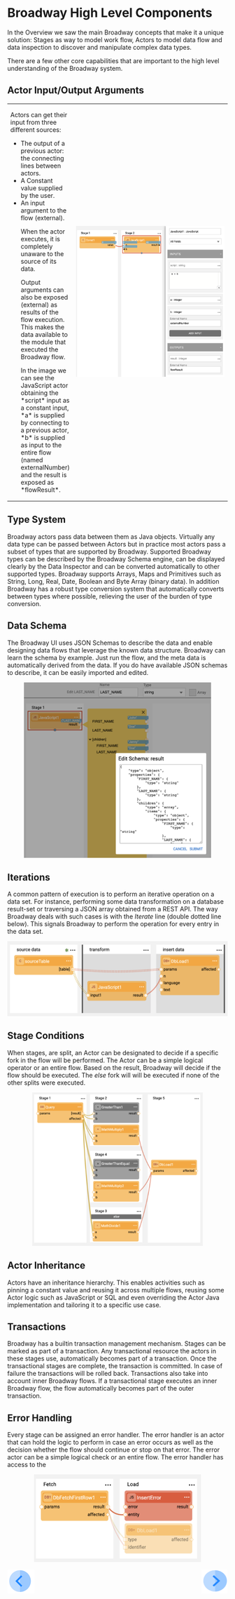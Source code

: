 # Broadway High Level Components


In the Overview we saw the main Broadway concepts that make it a unique solution:
Stages as way to model work flow, Actors to model data flow and data inspection to
discover and manipulate complex data types.

There are a few other core capabilities that are important to the high level understanding of the Broadway system.


## Actor Input/Output Arguments

<table border="0" cellspacing="0" cellpadding="0">
<tr>
<td valign="top">
  <div>
    <p>Actors can get their input from three different sources:</p>
    <ul>
      <li>The output of a previous actor: the connecting lines between actors.</li>
      <li>A Constant value supplied by the user.</li>
      <li>An input argument to the flow (external).</li>

<p>When the actor executes, it is completely unaware to the source of its data.</p>
<p>Output arguments can also be exposed (external) as results of the flow execution. This makes the data available to the module that executed the Broadway flow.</p>
<p>In the image we can see the JavaScript actor obtaining the *script* input as a constant input, *a* is supplied by connecting to a previous actor, *b* is supplied as input to the entire flow (named externalNumber) and the result is exposed as *flowResult*.</p>
</div>
</td>
<td width="400">
<img src="images/input-output-arguments.png" width="400" />
</td>
</tr>
</table>

## Type System

Broadway actors pass data between them as Java objects. Virtually any data type can be passed between Actors but in practice most actors pass a subset of types that are supported by Broadway.  Supported Broadway types can be described by the Broadway Schema engine, can be displayed clearly by the Data Inspector and can be converted automatically to other supported types.
Broadway supports Arrays, Maps and Primitives such as String, Long, Real, Date, Boolean and Byte Array (binary data).
In addition Broadway has a robust type conversion system that automatically converts between types where possible, relieving the user of the burden of type conversion.

## Data Schema

The Broadway UI uses JSON Schemas to describe the data and enable designing data flows that leverage the known data structure.
Broadway can learn the schema by example. Just run the flow, and the meta data is automatically derived from the data. If you do have available JSON schemas to describe, it can be easily imported and edited.

<div align="center"><img src="images/overview_schema.png" height=400px/></div>

## Iterations

A common pattern of execution is to perform an iterative operation on a data set. For instance, performing some data transformation on a database result-set or traversing a JSON array obtained from a REST API.
The way Broadway deals with such cases is with the *Iterate* line (double dotted line below). This signals Broadway to perform the operation for every entry in the data set.

<div align="center"><img src="images/overview_iterate.png"></div>

## Stage Conditions

When stages, are split, an Actor can be designated to decide if a specific fork in the flow will be performed. The Actor can be a simple logical operator or an entire flow. Based on the result, Broadway will decide if the flow should be executed.
The *else* fork will will be executed if none of the other splits were executed.
<div align="center"><img src="images/overview_condition.png" height="350"></div>


## Actor Inheritance

Actors have an inheritance hierarchy. This enables activities such as pinning a constant value and reusing it across multiple flows, reusing some Actor logic such as JavaScript or SQL and even overriding the Actor Java implementation and tailoring it to a specific use case.  

## Transactions

Broadway has a builtin transaction management mechanism. Stages can be marked as part of a transaction. Any transactional resource the actors in these stages use, automatically becomes part of a transaction. Once the transactional stages are complete, the transaction is committed. In case of failure the transactions will be rolled back.
Transactions also take into account inner Broadway flows. If a transactional stage executes an inner Broadway flow, the flow automatically becomes part of the outer transaction.

## Error Handling

Every stage can be assigned an error handler. The error handler is an actor that can hold the logic to perform in case an error occurs as well as the decision whether the flow should continue or stop on that error. The error actor can be a simple logical check or an entire flow. The error handler has access to the

<div align="center"><img src="images/overview_error.png" height="200"></div>




[![Previous](/articles/images/Previous.png)](/articles/99_Broadway/01_broadway_overview.md)[<img align="right" width="60" height="54" src="/articles/images/Next.png">](/articles/99_Broadway/03_broadway_actor.md)
